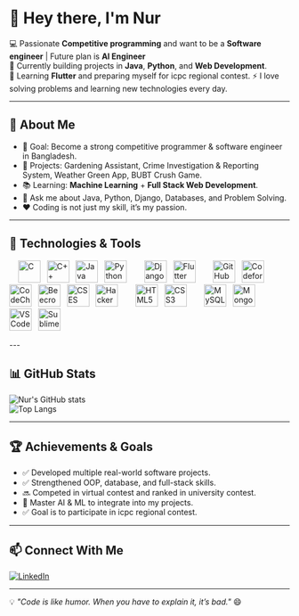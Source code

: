 # 👋 Hey there, I'm **Nur**  

💻 Passionate **Competitive programming** and want to be a **Software engineer** | Future plan is **AI Engineer**  
🌱 Currently building projects in **Java**, **Python**, and **Web Development**.  
🚀 Learning **Flutter** and preparing myself for icpc regional contest.
⚡ I love solving problems and learning new technologies every day.  

---

## 📌 About Me
- 🎯 Goal: Become a strong competitive programmer & software engineer in Bangladesh.  
- 🔭 Projects: Gardening Assistant, Crime Investigation & Reporting System, Weather Green App, BUBT Crush Game.  
- 📚 Learning: **Machine Learning** + **Full Stack Web Development**.  
- 💬 Ask me about Java, Python, Django, Databases, and Problem Solving.  
- ❤️ Coding is not just my skill, it’s my passion.

---
## 🔧 Technologies & Tools
<p align="left">
    <img src="https://img.shields.io/badge/C-00599C?style=for-the-badge&logo=c&logoColor=white" alt="C" width="40" height="40"/>
  <img src="https://img.shields.io/badge/C%2B%2B-00599C?style=for-the-badge&logo=c%2B%2B&logoColor=white" alt="C++" width="40" height="40"/>
  <img src="https://img.shields.io/badge/Java-007396?style=for-the-badge&logo=java&logoColor=white" alt="Java" width="40" height="40"/>
  <img src="https://img.shields.io/badge/Python-3776AB?style=for-the-badge&logo=python&logoColor=white" alt="Python" width="40" height="40"/>
  
    <img src="https://img.shields.io/badge/Django-092E20?style=for-the-badge&logo=django&logoColor=white" alt="Django" width="40" height="40"/>
  <img src="https://img.shields.io/badge/Flutter-02569B?style=for-the-badge&logo=flutter&logoColor=white" alt="Flutter" width="40" height="40"/>
  
    <img src="https://img.shields.io/badge/GitHub-100000?style=for-the-badge&logo=github&logoColor=white" alt="GitHub" width="40" height="40"/>
  <img src="https://img.shields.io/badge/Codeforces-445781?style=for-the-badge&logo=codeforces&logoColor=white" alt="Codeforces" width="40" height="40"/>
  <img src="https://img.shields.io/badge/CodeChef-5B4638?style=for-the-badge&logo=codechef&logoColor=white" alt="CodeChef" width="40" height="40"/>
  <img src="https://img.shields.io/badge/Beecrowd-3A5B84?style=for-the-badge&logo=beecrowd&logoColor=white" alt="Beecrowd" width="40" height="40"/>
  <img src="https://img.shields.io/badge/CSES-115C8E?style=for-the-badge&logo=cses&logoColor=white" alt="CSES" width="40" height="40"/>
  <img src="https://img.shields.io/badge/HackerRank-2EC866?style=for-the-badge&logo=hackerrank&logoColor=white" alt="HackerRank" width="40" height="40"/>
  
    <img src="https://img.shields.io/badge/HTML5-E34F26?style=for-the-badge&logo=html5&logoColor=white" alt="HTML5" width="40" height="40"/>
  <img src="https://img.shields.io/badge/CSS3-1572B6?style=for-the-badge&logo=css3&logoColor=white" alt="CSS3" width="40" height="40"/>
  
    <img src="https://img.shields.io/badge/MySQL-4479A1?style=for-the-badge&logo=mysql&logoColor=white" alt="MySQL" width="40" height="40"/>
  <img src="https://img.shields.io/badge/MongoDB-47A248?style=for-the-badge&logo=mongodb&logoColor=white" alt="MongoDB" width="40" height="40"/>
  
    <img src="https://img.shields.io/badge/VS%20Code-007ACC?style=for-the-badge&logo=visual%20studio%20code&logoColor=white" alt="VS Code" width="40" height="40"/>
  <img src="https://img.shields.io/badge/Sublime%20Text-FF9900?style=for-the-badge&logo=sublime%20text&logoColor=white" alt="Sublime Text" width="40" height="40"/>
</p>
---

## 📊 GitHub Stats
![Nur's GitHub stats](https://github-readme-stats.vercel.app/api?username=NurShuv0&show_icons=true&theme=tokyonight)  
![Top Langs](https://github-readme-stats.vercel.app/api/top-langs/?username=NurShuv0&layout=compact&theme=tokyonight)

---

## 🏆 Achievements & Goals
- ✅ Developed multiple real-world software projects.
- ✅ Strengthened OOP, database, and full-stack skills.
- 🔜 Competed in virtual contest and ranked in university contest.
- 🎯 Master AI & ML to integrate into my projects.
- ✅ Goal is to participate in icpc regional contest.

---

## 📫 Connect With Me
[![LinkedIn]([https://img.shields.io/badge/LinkedIn-blue?logo=linkedin)](https://linkedin.com/in/yourusername](https://www.linkedin.com/in/nur-shuvo-88314933a/))

---

💡 *"Code is like humor. When you have to explain it, it’s bad."* 😄
